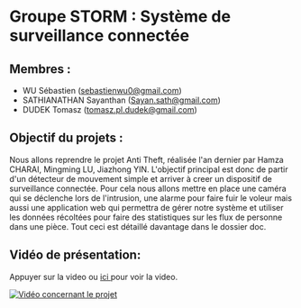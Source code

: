 # Groupe STORM : Système de surveillance connectée

## Membres :

- WU Sébastien (sebastienwu0@gmail.com)
- SATHIANATHAN Sayanthan (Sayan.sath@gmail.com)
- DUDEK Tomasz (tomasz.pl.dudek@gmail.com)

## Objectif du projets :

Nous allons reprendre le projet Anti Theft, réalisée l'an dernier par Hamza CHARAI, Mingming LU, Jiazhong YIN. L'objectif principal est donc de partir d'un détecteur de mouvement simple et arriver à creer un dispositif de surveillance connectée. Pour cela nous allons mettre en place une caméra qui se déclenche lors de l'intrusion, une alarme pour faire fuir le voleur mais aussi une application web qui permettra de gérer notre système et utiliser les données récoltées pour faire des statistiques sur les flux de personne dans une pièce. Tout ceci est détaillé davantage dans le dossier doc.

## Vidéo de présentation:

Appuyer sur la video ou <a href="https://youtu.be/Gw6eIBtf0Fg" > ici </a> pour voir la video. 

[![Vidéo concernant le projet](http://img.youtube.com/vi/Gw6eIBtf0Fg/0.jpg)](http://www.youtube.com/watch?v=Gw6eIBtf0Fg "Vidéo de présentation")


